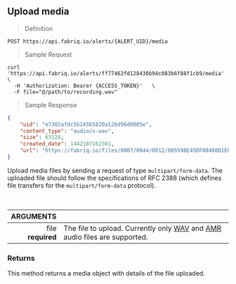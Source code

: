 ## Upload media

> Definition

```text
POST https://api.fabriq.io/alerts/{ALERT_UID}/media
```

> Sample Request

```shell
curl 'https://api.fabriq.io/alerts/ff77462fd128430b94c083b6f88f1cb9/media'  \
  -H 'Authorization: Bearer {ACCESS_TOKEN}'   \
  -F file="@/path/to/recording.wav"
```

> Sample Response

```json
{
    "uid": "e7302afdc5b145b5820a126d96d0885e",
    "content_type": "audio/x-wav",
    "size": 63128,
    "created_date": 1442187162361,
    "url": "https://fabriq.io/files/0007/0044/0012/005598E45DF88488D1E6E8AA7CB9A6CC2E77"
}
```

Upload media files by sending a request of type `multipart/form-data`.  The uploaded file should follow
the specifications of RFC 2388 (which defines file transfers for the `multipart/form-data` protocol).

<br>

ARGUMENTS ||
---------:        | -----------
file <br>**required**  | The file to upload.  Currently only [WAV](https://en.wikipedia.org/wiki/WAV) and [AMR](https://en.wikipedia.org/wiki/Adaptive_Multi-Rate_audio_codec) audio files are supported.

### Returns
This method returns a media object with details of the file uploaded.
